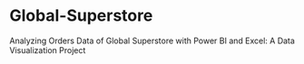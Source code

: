 # Global-Superstore
Analyzing Orders Data of Global Superstore with Power BI and Excel: A Data Visualization Project
